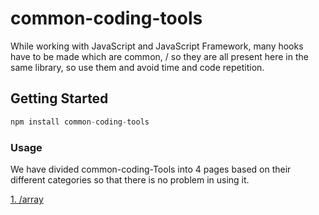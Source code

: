 # common-coding-tools

While working with JavaScript and JavaScript Framework, many hooks have to be made which are common, /
so they are all present here in the same library, so use them and avoid time and code repetition.

## Getting Started
```javascript
npm install common-coding-tools
```


### Usage
We have divided common-coding-Tools into 4 pages based on their different categories so that there is no problem in using it.

[1. /array]("doc/ARRAY.md")
